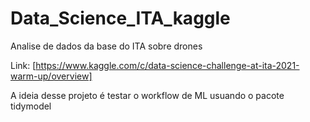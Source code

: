 # Data_Science_ITA_kaggle
Analise de dados da base do ITA sobre drones

Link:  [https://www.kaggle.com/c/data-science-challenge-at-ita-2021-warm-up/overview]

A ideia desse projeto é testar o workflow de ML usuando o pacote tidymodel